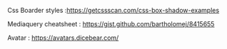 Css
Boarder styles :https://getcssscan.com/css-box-shadow-examples

Mediaquery cheatsheet : https://gist.github.com/bartholomej/8415655

Avatar : https://avatars.dicebear.com/
